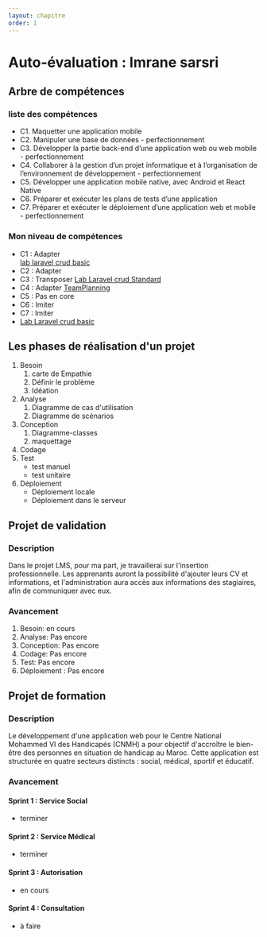 ```yaml
---
layout: chapitre
order: 1
---
```

# Auto-évaluation : Imrane sarsri

## Arbre de compétences
### liste des compétences
- C1. Maquetter une application mobile						
- C2. Manipuler une base de données - perfectionnement						
- C3. Développer la partie back-end d’une application web ou web mobile - perfectionnement						
- C4. Collaborer à la gestion d’un projet informatique et à l’organisation de l’environnement de développement - perfectionnement						
- C5. Développer une application mobile native, avec Android et React Native						
- C6. Préparer et exécuter les plans de tests d’une application						
- C7. Préparer et exécuter le déploiement d’une application web et mobile - perfectionnement						
### Mon niveau de compétences
- C1 : Adapter  
[lab laravel crud basic](https://github.com/imranesarsri/lab-laravel-basic.git)
- C2 : Adapter
- C3 : Transposer
[Lab Laravel crud Standard](https://github.com/imranesarsri/CNMH/tree/master/Branche-Technique/Labs/Lab-Laravel-Standard)
- C4 : Adapter
[TeamPlanning](https://github.com/orgs/cnmh/projects/16)
- C5 : Pas en core
- C6 : Imiter
- C7 : Imiter
- [Lab Laravel crud basic](solicoders.infinityfreeapp.com)
## Les phases de réalisation d'un projet 
1. Besoin
   1. carte de Empathie
   2. Définir le problème
   3. Idéation
2. Analyse
   1. Diagramme de cas d'utilisation
   2. Diagramme de scénarios
3. Conception
   1. Diagramme-classes
   2. maquettage
4. Codage
5. Test
    - test manuel  
    - test unitaire
6. Déploiement 
    - Déploiement locale 
    - Déploiement dans le serveur 

## Projet de validation
### Description
Dans le projet LMS, pour ma part, je travaillerai sur l'insertion professionnelle. Les apprenants auront la possibilité d'ajouter leurs CV et informations, et l'administration aura accès aux informations des stagiaires, afin de communiquer avec eux.
### Avancement
1. Besoin: en cours
2. Analyse: Pas encore
3. Conception: Pas encore
4. Codage: Pas encore
5. Test: Pas encore
6. Déploiement : Pas encore

## Projet de formation
### Description
Le développement d'une application web pour le Centre National Mohammed VI des Handicapés (CNMH) a pour objectif d'accroître le bien-être des personnes en situation de handicap au Maroc. Cette application est structurée en quatre secteurs distincts : social, médical, sportif et éducatif.

### Avancement
#### Sprint 1 : Service Social
- terminer
#### Sprint 2 : Service Médical
- terminer
#### Sprint 3 : Autorisation
- en cours
#### Sprint 4 : Consultation
- à faire